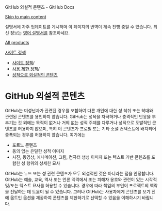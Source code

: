 GitHub 외설적 콘텐츠 - GitHub Docs

[Skip to main content](#main-content)

설명서에 자주 업데이트를 게시하며 이 페이지의 번역이 계속 진행 중일 수 있습니다. 최신 정보는 [영어 설명서를](/en) 참조하세요.

[All products](/ko)

[사이트 정책](/ko/site-policy)

* [사이트 정책](/ko/site-policy)/
* [사용 제한 정책](/ko/site-policy/acceptable-use-policies)/
* [성적으로 외설적인 콘텐츠](/ko/site-policy/acceptable-use-policies/github-sexually-obscene-content)

GitHub 외설적 콘텐츠
==========

GitHub는 미성년자가 관련된 경우를 포함하여 다른 개인에 대한 성 착취 또는 학대와 관련된 콘텐츠를 용인하지 않습니다. GitHub는 성욕을 자극하거나 충격적인 반응을 부추기는 것 외에는 목적이 없거나 거의 없는 성적 주제를 다루거나 성적으로 도발적인 콘텐츠를 허용하지 않으며, 특히 이 콘텐츠가 프로필 또는 기타 소셜 컨텍스트에 배치되어 증폭되는 경우를 허용하지 않습니다. 여기에는

* 포르노 콘텐츠
* 동의 없는 은밀한 성적 이미지
* 사진, 동영상, 애니메이션, 그림, 컴퓨터 생성 이미지 또는 텍스트 기반 콘텐츠를 포함한 성 행위의 상세한 묘사

GitHub는 누드 또는 성 관련 콘텐츠가 모두 외설적인 것은 아니라는 점을 인정합니다. GitHub는 예술, 교육, 역사 또는 언론 맥락에서 또는 피해자 옹호와 관련이 있는 시각적 및/또는 텍스트 묘사를 허용할 수 있습니다. 경우에 따라 책임의 부인이 프로젝트의 맥락을 전달하는 데 도움이 될 수 있습니다. 그러나 GitHub는 사용자에게 콘텐츠를 보기 전에 옵트인 옵션을 제공하여 콘텐츠를 제한하기로 선택할 수 있음을 이해하시기 바랍니다.
